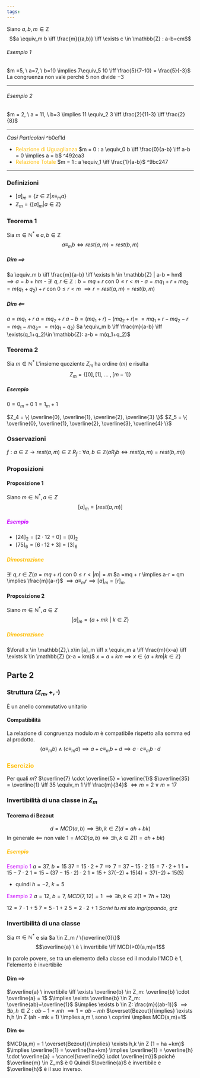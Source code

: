 ```yaml
---
tags:
---
```

Siano $a,b,m \in \mathbb{Z}$
$$a \equiv_m b \iff \frac{m}{(a,b)} \iff \exists c \in \mathbb{Z} : a-b=cm$$
###### _Esempio 1_
$m =5, \ a=7, \ b=10 \implies 7\equiv_5 10 \iff \frac{5}{7-10} = \frac{5}{-3}$
La congruenza non vale perché $5$ non divide $-3$

---
###### _Esempio 2_
$m = 2, \ a = 11, \ b=3 \implies 11 \equiv_2 3 \iff \frac{2}{11-3} \iff \frac{2}{8}$

---

_Casi Particolari_ ^b0ef1d
- <span style="color:#ffbe0a">Relazione di Uguaglianza</span>
	 $m = 0 : a \equiv_0 b \iff \frac{0}{a-b} \iff a-b = 0 \implies a = b$ ^492ca3
- <span style="color:#ffbe0a">Relazione Totale</span>
	$m = 1 : a \equiv_1 \iff \frac{1}{a-b}$ ^9bc247

---
### Definizioni
- $[a]_m = \{ z \in \mathbb{Z} | x \equiv_m a \}$
- $\mathbb{Z}_m = \{[a]_m | a \in \mathbb{Z}\}$
### Teorema 1
Sia $m \in \mathbb{N}^*$ e $a,b \in \mathbb{Z}$
$$a \equiv_m b \iff rest(a,m) = rest(b,m)$$
##### Dim $\implies$
$a \equiv_m b \iff \frac{m}{a-b} \iff \exists h \in \mathbb{Z} | a-b = hm$
$\implies a = b + hm$
	- $\exists ! \ q,r \in \mathbb{Z}: b = mq + r$ con $0 \leq r < m$
	- $a = mq_1 + r + mq_2 = m(q_1+q_2)+ r$ con $0 \leq r < m$
	$\implies r = rest(a,m) = rest(b,m)$

##### Dim $\impliedby$ 
$a = mq_1 +r$
$a = mq_2 + r$
$a-b = (mq_1 + r) - (mq_2 + r) =$
	$=mq_1 + r - mq_2 - r = mq_1 - mq_2 =$
	$=m(q_1 - q_2)$
$a \equiv_m b \iff \frac{m}{a-b} \iff \exists(q_1+q_2)\in \mathbb{Z}: a-b = m(q_1+q_2)$

### Teorema 2
Sia $m \in \mathbb{N}^*$
L'insieme quoziente $Z_m$ ha ordine $(m)$ e risulta
$$Z_m =\{[0], [1], \ ...\ ,[m-1]  \}$$
##### Esempio
$0 = 0_m + 0$
$1 = 1_m + 1$

$Z_4 = \{ \overline{0}, \overline{1}, \overline{2}, \overline{3} \}$
$Z_5 = \{ \overline{0}, \overline{1}, \overline{2}, \overline{3}, \overline{4} \}$



### Osservazioni
$f: a \in \mathbb{Z} \longrightarrow rest(a,m) \in \mathbb{Z}$
$R_f: \forall a,b \in \mathbb{Z}(aR_f b \iff rest(a,m)=rest(b,m))$
### Proposizioni
#### Proposizione 1
Siano $m \in \mathbb{N}^*, a\in Z$
$$[a]_m = [rest(a,m)]$$
##### <span style="color:#c800ff">Esempio </span>
- $[24]_2 = [2 \cdot 12 + 0] = [0]_2$
- $[75]_6 = [6 \cdot 12 + 3] = [3]_6$

##### <span style="color:#ffbe0a">Dimostrazione</span>
$\exists!\ q, r \in Z (a = mq + r)$ con $0 \leq r < |m| = m$
	$a =mq + r \implies a-r = qm \implies \frac{m}{a-r}$
	$\implies a \equiv_m r \implies [a]_m = [r]_m$

#### Proposizione 2
Siano $m \in \mathbb{N}^*, a\in Z$
$$[a]_m = \{ a+mk \ | \ k \in Z \}$$
##### <span style="color:#ffbe0a">Dimostrazione</span>
$\forall x \in \mathbb{Z},\ x\in [a]_m \iff x \equiv_m a \iff \frac{m}{x-a} \iff \exists k \in \mathbb{Z} (x-a = km)$
	$x = a+km \implies x \in \{ a + km | k \in \mathbb{Z} \}$

## Parte 2

### Struttura $(Z_m, +, \cdot)$
È un anello commutativo unitario
#### Compatibilità
La relazione di congruenza modulo $m$ è compatibile rispetto alla somma ed al prodotto.
$$(a \equiv_m b) \land (c \equiv_m d) \implies a + c \equiv_m b+d \implies a \cdot c \equiv_m b \cdot d$$

### <span style="color:#ffbe0a">Esercizio</span>
Per quali $m$?
$\overline{7} \cdot \overline{5} = \overline{1}$
	$\overline{35} = \overline{1} \iff 35 \equiv_m 1 \iff \frac{m}{34}$
	$\iff m=2 \lor m=17$

### Invertibilità di una classe in $Z_m$
#### Teorema di Bezout
$$d = MCD(a,b) \implies \exists h,k \in Z(d = ah+bk)$$
In generale $\impliedby$ non vale
$1 = MCD(a,b) \iff \exists h,k \in Z (1 = ah+bk)$

##### <span style="color:#ffbe0a">Esempio</span>
<span style="color:#c800ff">Esempio 1</span>
$a = 37, \ b=15$
$37 = 15 \cdot 2 + 7 \implies 7 = 37-15 \cdot 2$
$15 = 7 \cdot 2 + 1$
$1 = 15-7 \cdot 2$
$1 = 15 - (37 - 15 \cdot 2) \cdot 2$
$1 = 15 + 37(-2) + 15(4) = 37(-2) + 15(5)$
- quindi $h = -2, \ k = 5$

<span style="color:#c800ff">Esempio 2</span>
$a=12, \ b=7, \ MCD(7,12)=1$
$\implies \exists h,k \in \mathbb{Z} (1 = 7h + 12k)$

$12 = 7 \cdot 1 + 5$
$7 = 5 \cdot 1 + 2$
$5 = 2 \cdot 2 + 1$
 _Scrivi tu mi sto ingrippando, grz_





















### Invertibilità di una classe
Sia $m \in \mathbb{N}^*$ e sia $a \in Z_m / \{\overline{0}\}$
$$\overline{a} \ è \ invertibile \iff MCD(>0)(a,m)=1$$

In parole povere, se tra un elemento della classe ed il modulo l'MCD è 1, l'elemento è invertibile
#### Dim $\implies$
$\overline{a} \ invertibile \iff \exists \overline{b} \in Z_m: \overline{b} \cdot \overline{a} = 1$
$\implies \exists \overline{b} \in Z_m: \overline{ab}=\overline{1}$
$\implies \exists b \in Z: \frac{m}{(ab-1)}$
$\implies \exists b,h \in Z : ab-1=mh$
$\implies 1 = ab-mh$
$\overset{Bezout}{\implies} \exists h,h \in Z (ah - mk = 1) \implies a,m \ sono \ coprimi \implies MCD(a,m)=1$
#### Dim $\impliedby$
$MCD(a,m) = 1 \overset{Bezout}{\implies} \exists h,k \in Z (1 = ha +km)$
$\implies \overline{1} = \overline{ha+km} \implies \overline{1} = \overline{h} \cdot \overline{a} + \cancel{\overline{k} \cdot \overline{m}}$ poiché $\overline{m} \in Z_m$ è $0$
Quindi $\overline{a}$ è invertibile e $\overline{h}$ è il suo inverso.

